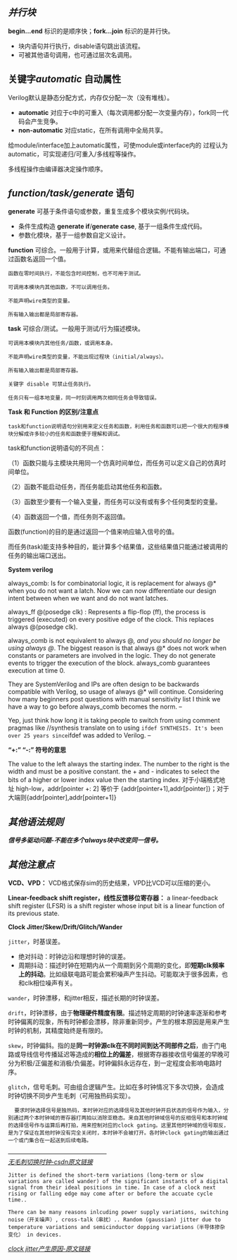 ## *并行块*
**begin...end** 标识的是顺序快；**fork...join** 标识的是并行快。

- 块内语句并行执行，disable语句跳出该流程。
- 可被其他语句调用，也可通过层次名调用。
  
## 关键字*automatic* 自动属性 
Verilog默认是静态分配方式，内存仅分配一次（没有堆栈）。

  - **automatic** 对应于c中的可重入（每次调用都分配一次变量内存），fork同一代码会产生竞争。
  - **non-automatic** 对应static，在所有调用中全局共享。 

给module/interface加上automatic属性，可使module或interface内的
过程认为automatic，可实现递归/可重入/多线程等操作。

多线程操作由编译器决定操作顺序。

## *function/task/generate* 语句

**generate** 可基于条件语句或参数，重复生成多个模块实例/代码块。
- 条件生成构造 
  **generate if**/**generate case**,
    基于一组条件生成代码。
- 参数化模块，基于一组参数自定义设计。

**function** 可综合。一般用于计算，或用来代替组合逻辑。不能有输出端口，可通过函数名返回一个值。

    函数在零时间执行，不能包含时间控制，也不可用于测试。
    
    可调用本模块内其他函数，不可以调用任务。
    
    不能声明wire类型的变量。

    所有输入输出都是局部寄存器。

**task** 可综合/测试。一般用于测试/行为描述模块。

    可调用本模块内其他任务/函数，或调用本身。

    不能声明wire类型的变量，不能出现过程块（initial/always）。

    所有输入输出都是局部寄存器。

    关键字 disable 可禁止任务执行。

    任务只有一组本地变量，同一时刻调用两次相同任务会导致错误。

**Task 和 Function 的区别/注意点**
    
    task和function说明语句分别用来定义任务和函数，利用任务和函数可以把一个很大的程序模块分解成许多较小的任务和函数便于理解和调试。

task和function说明语句的不同点：

（1）函数只能与主模块共用同一个仿真时间单位，而任务可以定义自己的仿真时间单位。

（2）函数不能启动任务，而任务能启动其他任务和函数。

（3）函数至少要有一个输入变量，而任务可以没有或有多个任何类型的变量。

（4）函数返回一个值，而任务则不返回值。

函数(function)的目的是通过返回一个值来响应输入信号的值。

而任务(task)能支持多种目的，能计算多个结果值，这些结果值只能通过被调用的任务的输出端口送出。

**System verilog**


always_comb:
Is for combinatorial logic, it is replacement for always @* when you do not want a latch. Now we can now differentiate our design intent between when we want and do not want latches.

always_ff @(posedge clk) :
Represents a flip-flop (ff), the process is triggered (executed) on every positive edge of the clock. This replaces always @(posedge clk).



always_comb is not equivalent to always @*, and you should no longer be using always @*. The biggest reason is that always @* does not work when constants or parameters are involved in the logic. They do not generate events to trigger the execution of the block. always_comb guarantees execution at time 0.


They are SystemVerilog and IPs are often design to be backwards compatible with Verilog, so usage of always @* will continue. Considering how many beginners post questions with manual sensitivity list I think we have a way to go before always_comb becomes the norm. – 

Yep, just think how long it is taking people to switch from using comment pragmas like //synthesis translate on to using ` ifdef SYNTHESIS. It's been over 25 years since `ifdef was added to Verilog. –


**“+:” “-:” 符号的意思**
  
  The value to the left always the starting index. The number to the right is the width and must be a positive constant. the + and - indicates to select the bits of a higher or lower index value then the starting index.
 对于小端格式地址 high-low，addr[pointer +: 2] 等价于 {addr[pointer+1],addr[pointer]}；对于大端则{addr[pointer],addr[pointer+1]}


## *其他语法规则*
  ***信号多驱动问题-不能在多个always块中改变同一信号。***


## *其他注意点*

**VCD、VPD：**
 VCD格式保存sim的历史结果，VPD比VCD可以压缩的更小。

**Linear-feedback shift register，线性反馈移位寄存器：**
 a linear-feedback shift register (LFSR) is a shift register whose input bit is a linear function of its previous state.

**Clock Jitter/Skew/Drift/Glitch/Wander**

`jitter`，时基误差。
  - 绝对抖动：时钟边沿和理想时钟的误差。
  - 周期抖动：描述时钟在短期内从一个周期到另个周期的变化，即**短期clk频率上的抖动**。比如级联电路可能会累积噪声产生抖动。可能取决于很多因素，也和clk相位噪声有关。

`wander`，时钟漂移，和jitter相反，描述长期的时钟误差。

`drift`，时钟漂移，由于**物理硬件精度有限**。描述特定周期的时钟速率逐渐和参考时钟偏离的现象，所有时钟都会漂移，除非重新同步。产生的根本原因是用来产生时钟的机制，其精度始终是有限的。

`skew`，时钟偏斜。指的是**同一时钟源clk在不同时间到达不同部件之后**，由于门电路或导线信号传播延迟等造成的**相位上的偏差**，根据寄存器接收信号偏差的早晚可分为积极/正偏差和消极/负偏差。时钟偏斜永远存在，到一定程度会影响电路时序。

`glitch`，信号毛刺。可由组合逻辑产生。比如在多时钟情况下多次切换，会造成时钟切换不同步产生毛刺（可用独热码实现）。
    
      要求时钟选择信号是独热码，本时钟对应的选择信号及其他时钟开启状态的信号作为输入，分别通过两个本时钟域的寄存器打两拍以消除亚稳态。来自其他时钟域信号的反相信号和本时钟域的选择信号作与运算后再打拍，用来控制对应的clock gating。这里其他时钟域的信号取反，是为了保证在其他时钟没有完全关闭时，本时钟不会被打开。各时钟clock gating的输出通过一个或门集合在一起送到后续电路。
————————————————                    
*[无毛刺切换时钟-csdn原文链接](https://blog.csdn.net/weixin_41155581/article/details/122096470)*


    Jitter is defined the short-term variations (long-term or slow variations are called wander) of the significant instants of a digital signal from their ideal positions in time. In case of a clock next rising or falling edge may come after or before the accuate cycle time..

    There can be many reasons inlcuding power supply variations, switching noise（开关噪声）, cross-talk（串扰）.. Random (gaussian) jitter due to temperature variations and semicinductor dopping variations（半导体掺杂变化） in devices.

*[clock jitter产生原因-原文链接](https://www.edaboard.com/threads/what-is-a-clock-jitter-and-when-does-it-occur.12850/)*
